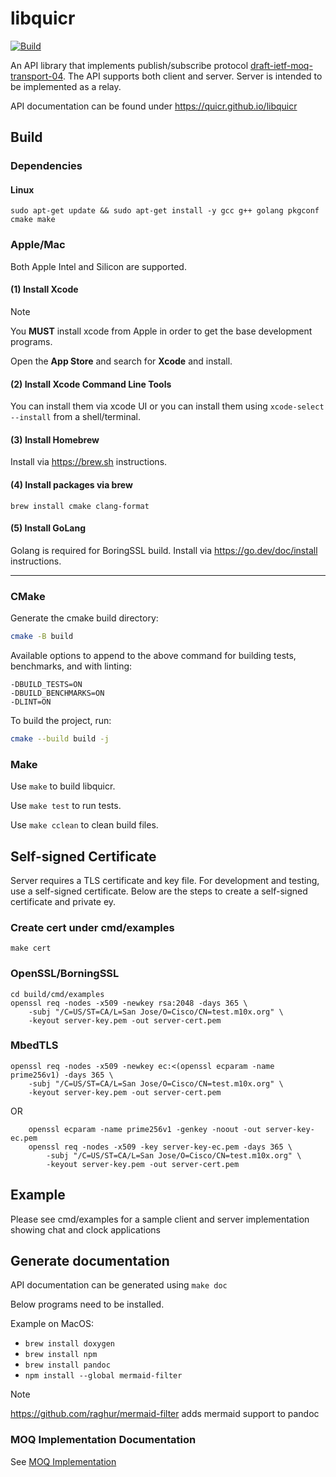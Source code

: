 libquicr
========

[![Build](https://github.com/Quicr/libquicr/actions/workflows/cmake.yml/badge.svg?branch=main)](https://github.com/Quicr/libquicr/actions/workflows/cmake.yml)

An API library that implements publish/subscribe protocol [draft-ietf-moq-transport-04](https://datatracker.ietf.org/doc/html/draft-ietf-moq-transport-04).
The API supports both client and server. Server is intended to be implemented as a relay.

API documentation can be found under https://quicr.github.io/libquicr

## Build

### Dependencies

#### Linux

```
sudo apt-get update && sudo apt-get install -y gcc g++ golang pkgconf cmake make 
```

### Apple/Mac

Both Apple Intel and Silicon are supported. 


#### (1) Install Xcode

> [!NOTE]
> You **MUST** install xcode from Apple in order to get the base development programs.


Open the **App Store** and search for **Xcode** and install. 

#### (2) Install Xcode Command Line Tools

You can install them via xcode UI or you can install them using `xcode-select --install` from a shell/terminal.


#### (3) Install Homebrew

Install via https://brew.sh instructions.  

#### (4) Install packages via brew

```
brew install cmake clang-format 
```

#### (5) Install GoLang
Golang is required for BoringSSL build.  Install via https://go.dev/doc/install instructions. 

---

### CMake

Generate the cmake build directory:

```bash
cmake -B build
```

Available options to append to the above command for building tests, benchmarks, and with linting:

```
-DBUILD_TESTS=ON
-DBUILD_BENCHMARKS=ON
-DLINT=ON
```

To build the project, run:
```bash
cmake --build build -j
```

### Make

Use `make` to build libquicr.

Use `make test` to run tests.

Use `make cclean` to clean build files.

## Self-signed Certificate

Server requires a TLS certificate and key file. For development and testing, use a self-signed certificate. Below
are the steps to create a self-signed certificate and private ey.

### Create cert under cmd/examples

```
make cert
```

### OpenSSL/BorningSSL

```
cd build/cmd/examples
openssl req -nodes -x509 -newkey rsa:2048 -days 365 \
    -subj "/C=US/ST=CA/L=San Jose/O=Cisco/CN=test.m10x.org" \
    -keyout server-key.pem -out server-cert.pem
```

### MbedTLS

```
openssl req -nodes -x509 -newkey ec:<(openssl ecparam -name prime256v1) -days 365 \
    -subj "/C=US/ST=CA/L=San Jose/O=Cisco/CN=test.m10x.org" \
    -keyout server-key.pem -out server-cert.pem
```

OR 

```
    openssl ecparam -name prime256v1 -genkey -noout -out server-key-ec.pem
    openssl req -nodes -x509 -key server-key-ec.pem -days 365 \
        -subj "/C=US/ST=CA/L=San Jose/O=Cisco/CN=test.m10x.org" \
        -keyout server-key.pem -out server-cert.pem

```

## Example
Please see cmd/examples for a sample client and server implementation showing chat and clock
applications

## Generate documentation
API documentation can be generated using `make doc`

Below programs need to be installed.

Example on MacOS:

* `brew install doxygen`
* `brew install npm`
* `brew install pandoc`
* `npm install --global mermaid-filter`

> [!NOTE]
> https://github.com/raghur/mermaid-filter adds mermaid support to pandoc
>

### MOQ Implementation Documentation

See [MOQ Implementation](docs/moq-implementation.md)
